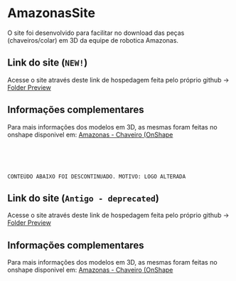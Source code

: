 # AmazonasSite
 O site foi desenvolvido para facilitar no download das peças (chaveiros/colar) em 3D da equipe de robotica Amazonas.



## Link do site (`NEW!`)
Acesse o site através deste link de hospedagem feita pelo próprio github -> [Folder Preview](https://gustavoborges13.github.io/AmazonasSite/2023-2/Site.html)

## Informações complementares
 Para mais informações dos modelos em 3D, as mesmas foram feitas no onshape disponivel em:
 [Amazonas - Chaveiro (OnShape](https://cad.onshape.com/documents/e7f3783f84297d8c7a5de863/w/cacd478fd7e9d4b90f307f76/e/f58ea73eb703e56cf487e01d?renderMode=0&uiState=654ffda771a4a83b9ad5ab4f)

 <br> <br> <br>

```
CONTEÚDO ABAIXO FOI DESCONTINUADO. MOTIVO: LOGO ALTERADA
```
## Link do site (`Antigo - deprecated`)
Acesse o site através deste link de hospedagem feita pelo próprio github -> [Folder Preview](https://gustavoborges13.github.io/AmazonasSite/2023-1/Site.html)

## Informações complementares
 Para mais informações dos modelos em 3D, as mesmas foram feitas no onshape disponivel em:
 [Amazonas - Chaveiro (OnShape](https://cad.onshape.com/documents/6f3f6b0c7c8f24eb9ed6bfc7/w/0244a9eca5074c8d70ef5f85/e/a1c84a689a0b47a1e0768857?renderMode=0&uiState=63d1bf2da10fc16ad6cfa429)
